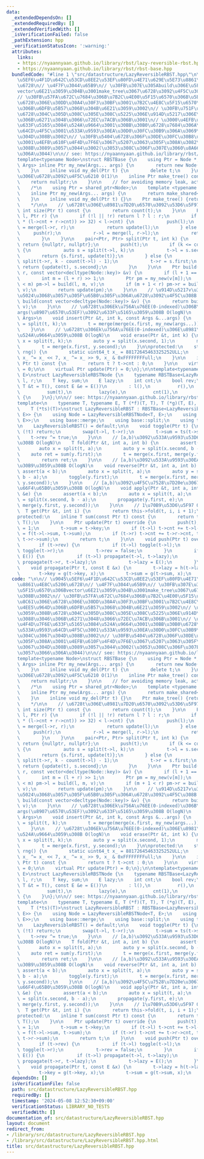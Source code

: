 ```yaml
---
data:
  _extendedDependsOn: []
  _extendedRequiredBy: []
  _extendedVerifiedWith: []
  _isVerificationFailed: false
  _pathExtension: hpp
  _verificationStatusIcon: ':warning:'
  attributes:
    links:
    - https://nyaannyaan.github.io/library/rbst/lazy-reversible-rbst.hpp
    - https://nyaannyaan.github.io/library/rbst/rbst-base.hpp
  bundledCode: "#line 1 \"src/datastructure/LazyReversibleRBST.hpp\"\n\n\n// \u9045\
    \u5EF6\u4F1D\u642C\u53CD\u8EE2\u53EF\u80FD\u4E71\u629E\u5E73\u8861\u4E8C\u5206\
    \u6728\n// \u4F7F\u3044\u65B9\n// \u30FB\u307E\u305Abuild\u306E\u5F15\u6570\u306B\
    vector\u6E21\u3059\u304B\u3001make_tree\u3067\u6728\u3092\u4F5C\u308B\u3002\n\
    // \u30FB\u57FA\u672C\u7684\u306B\u7B2C\u4E00\u5F15\u6570\u306B\u5BFE\u8C61\u306E\
    \u6728\u306E\u30DD\u30A4\u30F3\u30BF\u3001\u7B2C\u4E8C\u5F15\u6570\u4EE5\u964D\
    \u306B\u6DFB\u5B57\u3068\u304B\u6E21\u3059\u3002\n// \u30FB\u751F\u6210\u3059\u308B\
    \u6728\u304C\u305D\u308C\u305E\u308C\u5225\u306E\u914D\u5217\u306E\u3088\u3046\
    \u306B\u6271\u3048\u3066\u72EC\u7ACB\u306B\u3001\n// \u3000\u4EFB\u610F\u4F4D\u7F6E\
    \u633F\u5165\u3084\u524A\u9664\u3001\u30BB\u30B0\u6728\u7684\u306A\u533A\u9593\
    \u64CD\u4F5C\u3001\u533A\u9593\u30EA\u30D0\u30FC\u30B9\u306A\u3069\u304C\u3067\
    \u304D\u308B\u3002\n// \u30FB\u5404\u6728\u306F\u30DE\u30FC\u30B8\u3057\u305F\u308A\
    \u3001\u4EFB\u610F\u4F4D\u7F6E\u3067\u5207\u3063\u305F\u308A\u3082\u3067\u304D\
    \u308B\u3089\u3057\u3044\u3002(\u3053\u308C\u306F\u307E\u3060\u8A66\u3057\u3066\
    \u306A\u3044)\n\n// see: https://nyaannyaan.github.io/library/rbst/rbst-base.hpp\n\
    template<typename Node>\nstruct RBSTBase {\n    using Ptr = Node *;\n    template<typename...\
    \ Args> inline Ptr my_new(Args... args) {\n        return new Node(args...);\n\
    \    }\n    inline void my_del(Ptr t) {\n        delete t;\n    }\n\n    // \u7A7A\
    \u306E\u6728\u3092\u4F5C\u6210 O(1)\n    inline Ptr make_tree() const {\n    \
    \    return nullptr;\n    }\n\n    // for avoiding memory leak, activate below\n\
    \    /*\n    using Ptr = shared_ptr<Node>;\n    template <typename... Args>\n\
    \    inline Ptr my_new(Args... args) {\n        return make_shared<Node>(args...);\n\
    \    }\n    inline void my_del(Ptr t) {}\n    Ptr make_tree() {return Ptr();}\n\
    \    */\n\n    // \u6728t\u306E\u8981\u7D20\u6570\u3092\u53D6\u5F97 O(1)\n   \
    \ int size(Ptr t) const {\n        return count(t);\n    }\n\n    Ptr merge(Ptr\
    \ l, Ptr r) {\n        if (!l || !r) return l ? l : r;\n        if (int((rng()\
    \ * (l->cnt + r->cnt)) >> 32) < l->cnt) {\n            push(l);\n            l->r\
    \ = merge(l->r, r);\n            return update(l);\n        } else {\n       \
    \     push(r);\n            r->l = merge(l, r->l);\n            return update(r);\n\
    \        }\n    }\n\n    pair<Ptr, Ptr> split(Ptr t, int k) {\n        if (!t)\
    \ return {nullptr, nullptr};\n        push(t);\n        if (k <= count(t->l))\
    \ {\n            auto s = split(t->l, k);\n            t->l = s.second;\n    \
    \        return {s.first, update(t)};\n        } else {\n            auto s =\
    \ split(t->r, k - count(t->l) - 1);\n            t->r = s.first;\n           \
    \ return {update(t), s.second};\n        }\n    }\n\n    Ptr build(int l, int\
    \ r, const vector<decltype(Node::key)> &v) {\n        if (l + 1 == r) return my_new(v[l]);\n\
    \        int m = (l + r) >> 1;\n        Ptr pm = my_new(v[m]);\n        if (l\
    \ < m) pm->l = build(l, m, v);\n        if (m + 1 < r) pm->r = build(m + 1, r,\
    \ v);\n        return update(pm);\n    }\n\n    // \u914D\u5217v\u3092\u521D\u671F\
    \u5024\u3068\u3057\u305F\u65B0\u305F\u306A\u6728\u3092\u4F5C\u308B O(N)\n    Ptr\
    \ build(const vector<decltype(Node::key)> &v) {\n        return build(0, (int)v.size(),\
    \ v);\n    }\n\n    // \u6728t\u306Ek\u756A\u76EE(0-indexed)\u306B\u8981\u7D20\
    args(\u8907\u6570\u53EF)\u3092\u633F\u5165\u3059\u308B O(logN)\n    template<typename...\
    \ Args>\n    void insert(Ptr &t, int k, const Args &...args) {\n        auto x\
    \ = split(t, k);\n        t = merge(merge(x.first, my_new(args...)), x.second);\n\
    \    }\n\n    // \u6728t\u306Ek\u756A\u76EE(0-indexed)\u306E\u8981\u7D20\u3092\
    \u524A\u9664\u3059\u308B O(logN)\n    void erase(Ptr &t, int k) {\n        auto\
    \ x = split(t, k);\n        auto y = split(x.second, 1);\n        my_del(y.first);\n\
    \        t = merge(x.first, y.second);\n    }\n\nprotected:\n    static uint64_t\
    \ rng() {\n        static uint64_t x_ = 88172645463325252ULL;\n        return\
    \ x_ ^= x_ << 7, x_ ^= x_ >> 9, x_ & 0xFFFFFFFFull;\n    }\n\n    inline int count(const\
    \ Ptr t) const {\n        return t ? t->cnt : 0;\n    }\n\n    virtual void push(Ptr)\
    \ = 0;\n\n    virtual Ptr update(Ptr) = 0;\n};\n\ntemplate<typename T, typename\
    \ E>\nstruct LazyReversibleRBSTNode {\n    typename RBSTBase<LazyReversibleRBSTNode>::Ptr\
    \ l, r;\n    T key, sum;\n    E lazy;\n    int cnt;\n    bool rev;\n\n    LazyReversibleRBSTNode(const\
    \ T &t = T(), const E &e = E())\n        : l(),\n          r(),\n          key(t),\n\
    \          sum(t),\n          lazy(e),\n          cnt(1),\n          rev(false)\
    \ {\n    }\n};\n\n// see: https://nyaannyaan.github.io/library/rbst/lazy-reversible-rbst.hpp\n\
    template<\n    typename T, typename E, T (*f)(T, T), T (*g)(T, E), E (*h)(E, E),\n\
    \    T (*ts)(T)>\nstruct LazyReversibleRBST : RBSTBase<LazyReversibleRBSTNode<T,\
    \ E>> {\n    using Node = LazyReversibleRBSTNode<T, E>;\n    using base = RBSTBase<LazyReversibleRBSTNode<T,\
    \ E>>;\n    using base::merge;\n    using base::split;\n    using typename base::Ptr;\n\
    \n    LazyReversibleRBST() = default;\n\n    void toggle(Ptr t) {\n        if\
    \ (!t) return;\n        swap(t->l, t->r);\n        t->sum = ts(t->sum);\n    \
    \    t->rev ^= true;\n    }\n\n    // [a,b)\u3092\u533A\u9593\u53D6\u5F97\u3059\
    \u308B O(logN)\n    T fold(Ptr &t, int a, int b) {\n        assert(a < b);\n \
    \       auto x = split(t, a);\n        auto y = split(x.second, b - a);\n    \
    \    auto ret = sum(y.first);\n        t = merge(x.first, merge(y.first, y.second));\n\
    \        return ret;\n    }\n\n    // [a,b)\u3092\u533A\u9593\u30EA\u30D0\u30FC\
    \u30B9\u3059\u308B O(logN)\n    void reverse(Ptr &t, int a, int b) {\n       \
    \ assert(a < b);\n        auto x = split(t, a);\n        auto y = split(x.second,\
    \ b - a);\n        toggle(y.first);\n        t = merge(x.first, merge(y.first,\
    \ y.second));\n    }\n\n    // [a,b)\u3092\u4F5C\u7528\u7D20e\u3067\u533A\u9593\
    \u66F4\u65B0\u3059\u308B O(logN)\n    void apply(Ptr &t, int a, int b, const E\
    \ &e) {\n        assert(a < b);\n        auto x = split(t, a);\n        auto y\
    \ = split(x.second, b - a);\n        propagate(y.first, e);\n        t = merge(x.first,\
    \ merge(y.first, y.second));\n    }\n\n    // 1\u70B9\u53D6\u5F97 O(logN)\n  \
    \  T get(Ptr &t, int i) {\n        return this->fold(t, i, i + 1);\n    }\n\n\
    protected:\n    inline T sum(const Ptr t) const {\n        return t ? t->sum :\
    \ T();\n    }\n\n    Ptr update(Ptr t) override {\n        push(t);\n        t->cnt\
    \ = 1;\n        t->sum = t->key;\n        if (t->l) t->cnt += t->l->cnt, t->sum\
    \ = f(t->l->sum, t->sum);\n        if (t->r) t->cnt += t->r->cnt, t->sum = f(t->sum,\
    \ t->r->sum);\n        return t;\n    }\n\n    void push(Ptr t) override {\n \
    \       if (t->rev) {\n            if (t->l) toggle(t->l);\n            if (t->r)\
    \ toggle(t->r);\n            t->rev = false;\n        }\n        if (t->lazy !=\
    \ E()) {\n            if (t->l) propagate(t->l, t->lazy);\n            if (t->r)\
    \ propagate(t->r, t->lazy);\n            t->lazy = E();\n        }\n    }\n\n\
    \    void propagate(Ptr t, const E &x) {\n        t->lazy = h(t->lazy, x);\n \
    \       t->key = g(t->key, x);\n        t->sum = g(t->sum, x);\n    }\n};\n"
  code: "\n\n// \u9045\u5EF6\u4F1D\u642C\u53CD\u8EE2\u53EF\u80FD\u4E71\u629E\u5E73\
    \u8861\u4E8C\u5206\u6728\n// \u4F7F\u3044\u65B9\n// \u30FB\u307E\u305Abuild\u306E\
    \u5F15\u6570\u306Bvector\u6E21\u3059\u304B\u3001make_tree\u3067\u6728\u3092\u4F5C\
    \u308B\u3002\n// \u30FB\u57FA\u672C\u7684\u306B\u7B2C\u4E00\u5F15\u6570\u306B\u5BFE\
    \u8C61\u306E\u6728\u306E\u30DD\u30A4\u30F3\u30BF\u3001\u7B2C\u4E8C\u5F15\u6570\
    \u4EE5\u964D\u306B\u6DFB\u5B57\u3068\u304B\u6E21\u3059\u3002\n// \u30FB\u751F\u6210\
    \u3059\u308B\u6728\u304C\u305D\u308C\u305E\u308C\u5225\u306E\u914D\u5217\u306E\
    \u3088\u3046\u306B\u6271\u3048\u3066\u72EC\u7ACB\u306B\u3001\n// \u3000\u4EFB\u610F\
    \u4F4D\u7F6E\u633F\u5165\u3084\u524A\u9664\u3001\u30BB\u30B0\u6728\u7684\u306A\
    \u533A\u9593\u64CD\u4F5C\u3001\u533A\u9593\u30EA\u30D0\u30FC\u30B9\u306A\u3069\
    \u304C\u3067\u304D\u308B\u3002\n// \u30FB\u5404\u6728\u306F\u30DE\u30FC\u30B8\u3057\
    \u305F\u308A\u3001\u4EFB\u610F\u4F4D\u7F6E\u3067\u5207\u3063\u305F\u308A\u3082\
    \u3067\u304D\u308B\u3089\u3057\u3044\u3002(\u3053\u308C\u306F\u307E\u3060\u8A66\
    \u3057\u3066\u306A\u3044)\n\n// see: https://nyaannyaan.github.io/library/rbst/rbst-base.hpp\n\
    template<typename Node>\nstruct RBSTBase {\n    using Ptr = Node *;\n    template<typename...\
    \ Args> inline Ptr my_new(Args... args) {\n        return new Node(args...);\n\
    \    }\n    inline void my_del(Ptr t) {\n        delete t;\n    }\n\n    // \u7A7A\
    \u306E\u6728\u3092\u4F5C\u6210 O(1)\n    inline Ptr make_tree() const {\n    \
    \    return nullptr;\n    }\n\n    // for avoiding memory leak, activate below\n\
    \    /*\n    using Ptr = shared_ptr<Node>;\n    template <typename... Args>\n\
    \    inline Ptr my_new(Args... args) {\n        return make_shared<Node>(args...);\n\
    \    }\n    inline void my_del(Ptr t) {}\n    Ptr make_tree() {return Ptr();}\n\
    \    */\n\n    // \u6728t\u306E\u8981\u7D20\u6570\u3092\u53D6\u5F97 O(1)\n   \
    \ int size(Ptr t) const {\n        return count(t);\n    }\n\n    Ptr merge(Ptr\
    \ l, Ptr r) {\n        if (!l || !r) return l ? l : r;\n        if (int((rng()\
    \ * (l->cnt + r->cnt)) >> 32) < l->cnt) {\n            push(l);\n            l->r\
    \ = merge(l->r, r);\n            return update(l);\n        } else {\n       \
    \     push(r);\n            r->l = merge(l, r->l);\n            return update(r);\n\
    \        }\n    }\n\n    pair<Ptr, Ptr> split(Ptr t, int k) {\n        if (!t)\
    \ return {nullptr, nullptr};\n        push(t);\n        if (k <= count(t->l))\
    \ {\n            auto s = split(t->l, k);\n            t->l = s.second;\n    \
    \        return {s.first, update(t)};\n        } else {\n            auto s =\
    \ split(t->r, k - count(t->l) - 1);\n            t->r = s.first;\n           \
    \ return {update(t), s.second};\n        }\n    }\n\n    Ptr build(int l, int\
    \ r, const vector<decltype(Node::key)> &v) {\n        if (l + 1 == r) return my_new(v[l]);\n\
    \        int m = (l + r) >> 1;\n        Ptr pm = my_new(v[m]);\n        if (l\
    \ < m) pm->l = build(l, m, v);\n        if (m + 1 < r) pm->r = build(m + 1, r,\
    \ v);\n        return update(pm);\n    }\n\n    // \u914D\u5217v\u3092\u521D\u671F\
    \u5024\u3068\u3057\u305F\u65B0\u305F\u306A\u6728\u3092\u4F5C\u308B O(N)\n    Ptr\
    \ build(const vector<decltype(Node::key)> &v) {\n        return build(0, (int)v.size(),\
    \ v);\n    }\n\n    // \u6728t\u306Ek\u756A\u76EE(0-indexed)\u306B\u8981\u7D20\
    args(\u8907\u6570\u53EF)\u3092\u633F\u5165\u3059\u308B O(logN)\n    template<typename...\
    \ Args>\n    void insert(Ptr &t, int k, const Args &...args) {\n        auto x\
    \ = split(t, k);\n        t = merge(merge(x.first, my_new(args...)), x.second);\n\
    \    }\n\n    // \u6728t\u306Ek\u756A\u76EE(0-indexed)\u306E\u8981\u7D20\u3092\
    \u524A\u9664\u3059\u308B O(logN)\n    void erase(Ptr &t, int k) {\n        auto\
    \ x = split(t, k);\n        auto y = split(x.second, 1);\n        my_del(y.first);\n\
    \        t = merge(x.first, y.second);\n    }\n\nprotected:\n    static uint64_t\
    \ rng() {\n        static uint64_t x_ = 88172645463325252ULL;\n        return\
    \ x_ ^= x_ << 7, x_ ^= x_ >> 9, x_ & 0xFFFFFFFFull;\n    }\n\n    inline int count(const\
    \ Ptr t) const {\n        return t ? t->cnt : 0;\n    }\n\n    virtual void push(Ptr)\
    \ = 0;\n\n    virtual Ptr update(Ptr) = 0;\n};\n\ntemplate<typename T, typename\
    \ E>\nstruct LazyReversibleRBSTNode {\n    typename RBSTBase<LazyReversibleRBSTNode>::Ptr\
    \ l, r;\n    T key, sum;\n    E lazy;\n    int cnt;\n    bool rev;\n\n    LazyReversibleRBSTNode(const\
    \ T &t = T(), const E &e = E())\n        : l(),\n          r(),\n          key(t),\n\
    \          sum(t),\n          lazy(e),\n          cnt(1),\n          rev(false)\
    \ {\n    }\n};\n\n// see: https://nyaannyaan.github.io/library/rbst/lazy-reversible-rbst.hpp\n\
    template<\n    typename T, typename E, T (*f)(T, T), T (*g)(T, E), E (*h)(E, E),\n\
    \    T (*ts)(T)>\nstruct LazyReversibleRBST : RBSTBase<LazyReversibleRBSTNode<T,\
    \ E>> {\n    using Node = LazyReversibleRBSTNode<T, E>;\n    using base = RBSTBase<LazyReversibleRBSTNode<T,\
    \ E>>;\n    using base::merge;\n    using base::split;\n    using typename base::Ptr;\n\
    \n    LazyReversibleRBST() = default;\n\n    void toggle(Ptr t) {\n        if\
    \ (!t) return;\n        swap(t->l, t->r);\n        t->sum = ts(t->sum);\n    \
    \    t->rev ^= true;\n    }\n\n    // [a,b)\u3092\u533A\u9593\u53D6\u5F97\u3059\
    \u308B O(logN)\n    T fold(Ptr &t, int a, int b) {\n        assert(a < b);\n \
    \       auto x = split(t, a);\n        auto y = split(x.second, b - a);\n    \
    \    auto ret = sum(y.first);\n        t = merge(x.first, merge(y.first, y.second));\n\
    \        return ret;\n    }\n\n    // [a,b)\u3092\u533A\u9593\u30EA\u30D0\u30FC\
    \u30B9\u3059\u308B O(logN)\n    void reverse(Ptr &t, int a, int b) {\n       \
    \ assert(a < b);\n        auto x = split(t, a);\n        auto y = split(x.second,\
    \ b - a);\n        toggle(y.first);\n        t = merge(x.first, merge(y.first,\
    \ y.second));\n    }\n\n    // [a,b)\u3092\u4F5C\u7528\u7D20e\u3067\u533A\u9593\
    \u66F4\u65B0\u3059\u308B O(logN)\n    void apply(Ptr &t, int a, int b, const E\
    \ &e) {\n        assert(a < b);\n        auto x = split(t, a);\n        auto y\
    \ = split(x.second, b - a);\n        propagate(y.first, e);\n        t = merge(x.first,\
    \ merge(y.first, y.second));\n    }\n\n    // 1\u70B9\u53D6\u5F97 O(logN)\n  \
    \  T get(Ptr &t, int i) {\n        return this->fold(t, i, i + 1);\n    }\n\n\
    protected:\n    inline T sum(const Ptr t) const {\n        return t ? t->sum :\
    \ T();\n    }\n\n    Ptr update(Ptr t) override {\n        push(t);\n        t->cnt\
    \ = 1;\n        t->sum = t->key;\n        if (t->l) t->cnt += t->l->cnt, t->sum\
    \ = f(t->l->sum, t->sum);\n        if (t->r) t->cnt += t->r->cnt, t->sum = f(t->sum,\
    \ t->r->sum);\n        return t;\n    }\n\n    void push(Ptr t) override {\n \
    \       if (t->rev) {\n            if (t->l) toggle(t->l);\n            if (t->r)\
    \ toggle(t->r);\n            t->rev = false;\n        }\n        if (t->lazy !=\
    \ E()) {\n            if (t->l) propagate(t->l, t->lazy);\n            if (t->r)\
    \ propagate(t->r, t->lazy);\n            t->lazy = E();\n        }\n    }\n\n\
    \    void propagate(Ptr t, const E &x) {\n        t->lazy = h(t->lazy, x);\n \
    \       t->key = g(t->key, x);\n        t->sum = g(t->sum, x);\n    }\n};\n"
  dependsOn: []
  isVerificationFile: false
  path: src/datastructure/LazyReversibleRBST.hpp
  requiredBy: []
  timestamp: '2024-05-08 12:52:30+09:00'
  verificationStatus: LIBRARY_NO_TESTS
  verifiedWith: []
documentation_of: src/datastructure/LazyReversibleRBST.hpp
layout: document
redirect_from:
- /library/src/datastructure/LazyReversibleRBST.hpp
- /library/src/datastructure/LazyReversibleRBST.hpp.html
title: src/datastructure/LazyReversibleRBST.hpp
---
```

